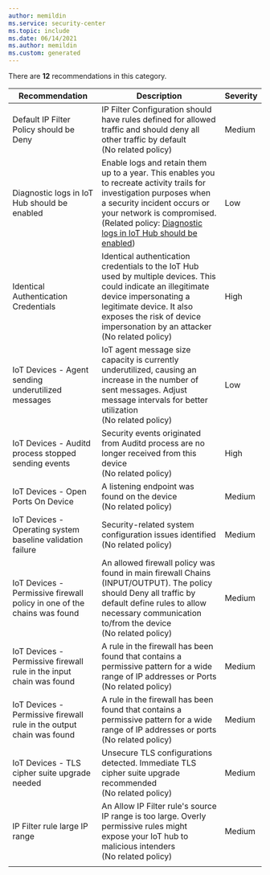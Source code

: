 ```yaml
---
author: memildin
ms.service: security-center
ms.topic: include
ms.date: 06/14/2021
ms.author: memildin
ms.custom: generated
---
```


There are **12** recommendations in this category.

|Recommendation |Description |Severity |
|---|---|---|
|Default IP Filter Policy should be Deny |IP Filter Configuration should have rules defined for allowed traffic and should deny all other traffic by default<br />(No related policy) |Medium |
|Diagnostic logs in IoT Hub should be enabled |Enable logs and retain them up to a year. This enables you to recreate activity trails for investigation purposes when a security incident occurs or your network is compromised.<br />(Related policy: [Diagnostic logs in IoT Hub should be enabled](https://portal.azure.com/#blade/Microsoft_Azure_Policy/PolicyDetailBlade/definitionId/%2fproviders%2fMicrosoft.Authorization%2fpolicyDefinitions%2f383856f8-de7f-44a2-81fc-e5135b5c2aa4)) |Low |
|Identical Authentication Credentials |Identical authentication credentials to the IoT Hub used by multiple devices. This could indicate an illegitimate device impersonating a legitimate device. It also exposes the risk of device impersonation by an attacker<br />(No related policy) |High |
|IoT Devices - Agent sending underutilized messages |IoT agent message size capacity is currently underutilized, causing an increase in the number of sent messages. Adjust message intervals for better utilization<br />(No related policy) |Low |
|IoT Devices - Auditd process stopped sending events |Security events originated from Auditd process are no longer received from this device<br />(No related policy) |High |
|IoT Devices - Open Ports On Device |A listening endpoint was found on the device<br />(No related policy) |Medium |
|IoT Devices - Operating system baseline validation failure |Security-related system configuration issues identified<br />(No related policy) |Medium |
|IoT Devices - Permissive firewall policy in one of the chains was found |An allowed firewall policy was found in main firewall Chains (INPUT/OUTPUT). The policy should Deny all traffic by default define rules to allow necessary communication to/from the device<br />(No related policy) |Medium |
|IoT Devices - Permissive firewall rule in the input chain was found |A rule in the firewall has been found that contains a permissive pattern for a wide range of IP addresses or Ports<br />(No related policy) |Medium |
|IoT Devices - Permissive firewall rule in the output chain was found |A rule in the firewall has been found that contains a permissive pattern for a wide range of IP addresses or ports<br />(No related policy) |Medium |
|IoT Devices - TLS cipher suite upgrade needed |Unsecure TLS configurations detected. Immediate TLS cipher suite upgrade recommended<br />(No related policy) |Medium |
|IP Filter rule large IP range |An Allow IP Filter rule's source IP range is too large. Overly permissive rules might expose your IoT hub to malicious intenders<br />(No related policy) |Medium |
|||
